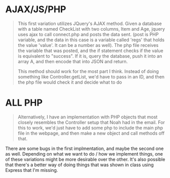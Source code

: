 
AJAX/JS/PHP
============
<BLOCKQUOTE>

<p> This first variation utilizes JQuery's AJAX method. Given a database with a table named CheckList with two columns, Item and Age, jquery uses ajax to call connect.php and posts the data sent. (post is PHP variable, and the data in this case is a variable called 'regs' that holds the value 'value'. It can be a number as well). The php file receives the variable that was posted, and the if statement checks if the value is equivalent to "success". If it is, query the database, push it into an array A, and then encode that into JSON and return. 

This method should work for the most part I think. Instead of doing something like Controller.getList, we'd have to pass in an ID, and then the php file would check it and decide what to do </p> 


</BLOCKQUOTE>

ALL PHP
===========
<BLOCKQUOTE>
<p> Alternatively, I have an implementation with PHP objects that most closely resembles the Controller setup that Noah had in the email. For this to work, we'd just have to add some php to include the main php file in the webpage, and then make a new object and call methods off that. 
</BLOCKQUOTE>



There are some bugs in the first implmentation, and maybe the second one as well. Depending on what we want to do / how we implement things, one of these variations might be more desirable over the other. It's also possible that there's a better way of doing things that was shown in class using Express that I'm missing.
